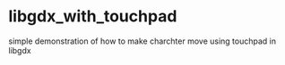 # libgdx_with_touchpad
 simple demonstration of how to make charchter move using touchpad in libgdx
